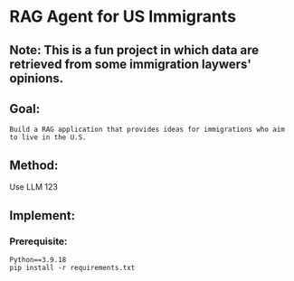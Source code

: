 # RAG Agent for US Immigrants
## Note: This is a fun project in which data are retrieved from some immigration laywers' opinions. 
## Goal:
    Build a RAG application that provides ideas for immigrations who aim to live in the U.S.  

## Method:
Use LLM 123
## Implement:
### Prerequisite:
    Python==3.9.18
    pip install -r requirements.txt



